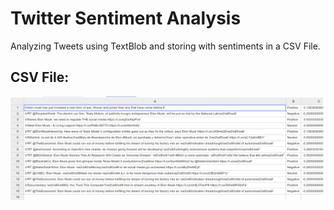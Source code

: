 # Twitter Sentiment Analysis
Analyzing Tweets using TextBlob and storing with sentiments in a CSV File.



## CSV File: 
<img  src="csv.png" >

